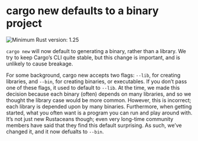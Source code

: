 # cargo new defaults to a binary project

![Minimum Rust version: 1.25](https://img.shields.io/badge/Minimum%20Rust%20Version-1.25-brightgreen.svg)

`cargo new` will now default to generating a binary, rather than a library.
We try to keep Cargo’s CLI quite stable, but this change is important, and is
unlikely to cause breakage.

For some background, cargo new accepts two flags: `--lib`, for creating
libraries, and `--bin`, for creating binaries, or executables. If you don’t
pass one of these flags, it used to default to `--lib`. At the time, we made
this decision because each binary (often) depends on many libraries, and so
we thought the library case would be more common. However, this is incorrect;
each library is depended upon by many binaries. Furthermore, when getting
started, what you often want is a program you can run and play around with.
It’s not just new Rustaceans though; even very long-time community members
have said that they find this default surprising. As such, we’ve changed it,
and it now defualts to `--bin`.